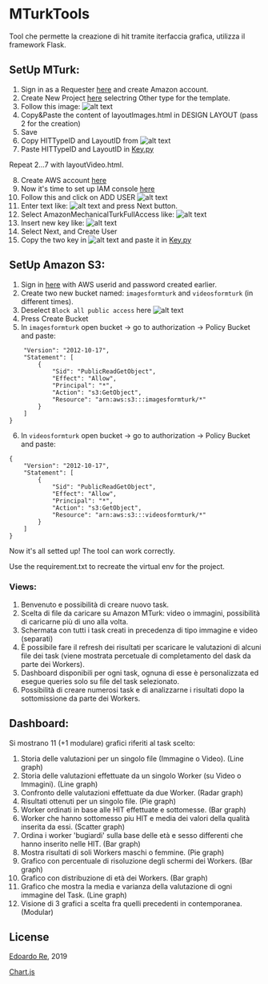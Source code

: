 # MTurkTools
Tool che permette la creazione di hit tramite iterfaccia grafica, utilizza il framework Flask.

## SetUp MTurk:
1) Sign in as a Requester [here](https://www.mturk.com) and create Amazon account.
2) Create New Project [here](https://requester.mturk.com/create/projects/new) selectring Other type for the template.
3) Follow this image: ![alt text](instruction1.PNG)
4) Copy&Paste the content of layoutImages.html in DESIGN LAYOUT (pass 2 for the creation)
5) Save 
6) Copy HITTypeID and LayoutID from ![alt text](instruction2.PNG)
7) Paste  HITTypeID and LayoutID in [Key.py](https://github.com/edoardore/MTurkTools/blob/master/src/Key.py)

Repeat 2...7 with layoutVideo.html.

8) Create AWS account [here](https://aws.amazon.com/it/)
9) Now it's time to set up IAM console [here](https://console.aws.amazon.com/iam)
10) Follow this and click on ADD USER ![alt text](instruction3.PNG)
11) Enter text like: ![alt text](instruction4.PNG) and press Next button.
12) Select AmazonMechanicalTurkFullAccess like: ![alt text](instruction5.PNG)
13) Insert new key like: ![alt text](instruction6.PNG)
14) Select Next, and Create User
15) Copy the two key in ![alt text](instruction7.PNG) and paste it in [Key.py](https://github.com/edoardore/MTurkTools/blob/master/src/Key.py)

## SetUp Amazon S3:
1) Sign in [here](https://s3.console.aws.amazon.com/s3/home?region=eu-central-1#) with AWS userid and password created earlier.
2) Create two new bucket named: `imagesformturk` and `videosformturk` (in different times).
3) Deselect `Block all public access` here ![alt text](instruction8.PNG)
4) Press Create Bucket 
5) In `imagesformturk` open bucket -> go to authorization -> Policy Bucket and paste:
```{
    "Version": "2012-10-17",
    "Statement": [
        {
            "Sid": "PublicReadGetObject",
            "Effect": "Allow",
            "Principal": "*",
            "Action": "s3:GetObject",
            "Resource": "arn:aws:s3:::imagesformturk/*"
        }
    ]
}
```
6) In `videosformturk` open bucket -> go to authorization -> Policy Bucket and paste:
```
{
    "Version": "2012-10-17",
    "Statement": [
        {
            "Sid": "PublicReadGetObject",
            "Effect": "Allow",
            "Principal": "*",
            "Action": "s3:GetObject",
            "Resource": "arn:aws:s3:::videosformturk/*"
        }
    ]
}
```

Now it's all setted up! The tool can work correctly.

Use the requirement.txt to recreate the virtual env for the project.


### Views:
1) Benvenuto e possibilità di creare nuovo task.
2) Scelta di file da caricare su Amazon MTurk: video o immagini, possibilità di caricarne più di uno alla volta.
3) Schermata con tutti i task creati in precedenza di tipo immagine e video (separati)
4) È possibile fare il refresh dei risultati per scaricare le valutazioni di alcuni file dei task (viene mostrata percetuale di completamento del dask da parte dei Workers).
5) Dashboard disponibili per ogni task, ognuna di esse è personalizzata ed esegue queries solo su file del task selezionato.
6) Possibilità di creare numerosi task e di analizzarne i risultati dopo la sottomissione da parte dei Workers.

## Dashboard:
Si mostrano 11 (+1 modulare) grafici riferiti al task scelto:
1) Storia delle valutazioni per un singolo file (Immagine o Video). (Line graph)
2) Storia delle valutazioni effettuate da un singolo Worker (su Video o Immagini). (Line graph)
3) Confronto delle valutazioni effettuate da due Worker. (Radar graph)
4) Risultati ottenuti per un singolo file. (Pie graph)
5) Worker ordinati in base alle HIT effettuate e sottomesse. (Bar graph)
6) Worker che hanno sottomesso piu HIT e media dei valori della qualità inserita da essi. (Scatter graph)
7) Ordina i worker 'bugiardi' sulla base delle età e sesso differenti che hanno inserito nelle HIT. (Bar graph)
8) Mostra risultati di soli Workers maschi o femmine. (Pie graph)
9) Grafico con percentuale di risoluzione degli schermi dei Workers. (Bar graph)
10) Grafico con distribuzione di età dei Workers. (Bar graph)
11) Grafico che mostra la media e varianza della valutazione di ogni immagine del Task. (Line graph)
12) Visione di 3 grafici a scelta fra quelli precedenti in contemporanea. (Modular)

## License
[Edoardo Re](https://github.com/edoardore), 2019

[Chart.js](https://www.chartjs.org)
